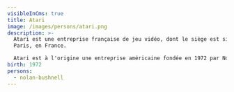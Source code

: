 ```yaml
---
visibleInCms: true
title: Atari
image: /images/persons/atari.png
description: >-
  Atari est une entreprise française de jeu vidéo, dont le siège est situé à
  Paris, en France.

  Atari est à l'origine une entreprise américaine fondée en 1972 par Nolan Bushnell et Ted Dabney, considérée comme pionnière et fondatrice de l'industrie du jeu vidéo, devenue française en 2003 par son rachat par Infogrames. Elle est spécialisée dans le développement des jeux vidéo et fabrique des bornes d'arcade, des consoles de jeux et des ordinateurs personnels des années 1970 à 1990. 
birth: 1972
persons:
  - nolan-bushnell
---
```

